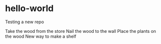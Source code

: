 # hello-world
Testing a new repo

Take the wood from the store
Nail the wood to the wall
Place the plants on the wood
New way to make a shelf
